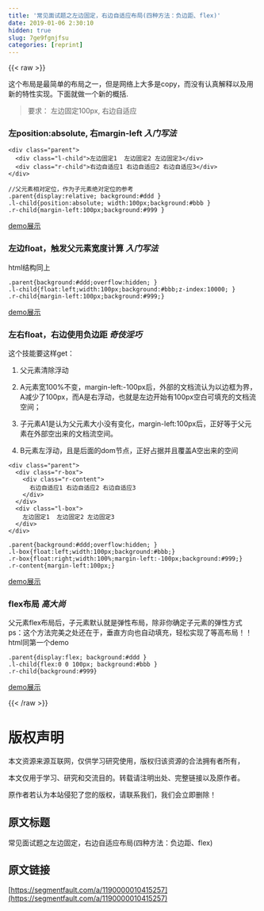 ```yaml
---
title: '常见面试题之左边固定，右边自适应布局(四种方法：负边距、flex)' 
date: 2019-01-06 2:30:10
hidden: true
slug: 7ge9fgnjfsu
categories: [reprint]
---
```


{{< raw >}}

                    
<p>这个布局是最简单的布局之一，但是网络上大多是copy，而没有认真解释以及用新的特性实现。下面就做一个新的概括.</p>
<blockquote><p>要求： 左边固定100px, 右边自适应</p></blockquote>
<h3 id="articleHeader0">左position:absolute, 右margin-left  <strong><em>入门写法</em></strong>
</h3>
<div class="widget-codetool" style="display:none;">
      <div class="widget-codetool--inner">
      <span class="selectCode code-tool" data-toggle="tooltip" data-placement="top" title="" data-original-title="全选"></span>
      <span type="button" class="copyCode code-tool" data-toggle="tooltip" data-placement="top" data-clipboard-text="<div class=&quot;parent&quot;>
  <div class=&quot;l-child&quot;>左边固定1  左边固定2 左边固定3</div>
  <div class=&quot;r-child&quot;>右边自适应1 右边自适应2 右边自适应3</div>
</div>" title="" data-original-title="复制"></span>
      <span type="button" class="saveToNote code-tool" data-toggle="tooltip" data-placement="top" title="" data-original-title="放进笔记"></span>
      </div>
      </div><pre class="xml hljs"><code class="html"><span class="hljs-tag">&lt;<span class="hljs-name">div</span> <span class="hljs-attr">class</span>=<span class="hljs-string">"parent"</span>&gt;</span>
  <span class="hljs-tag">&lt;<span class="hljs-name">div</span> <span class="hljs-attr">class</span>=<span class="hljs-string">"l-child"</span>&gt;</span>左边固定1  左边固定2 左边固定3<span class="hljs-tag">&lt;/<span class="hljs-name">div</span>&gt;</span>
  <span class="hljs-tag">&lt;<span class="hljs-name">div</span> <span class="hljs-attr">class</span>=<span class="hljs-string">"r-child"</span>&gt;</span>右边自适应1 右边自适应2 右边自适应3<span class="hljs-tag">&lt;/<span class="hljs-name">div</span>&gt;</span>
<span class="hljs-tag">&lt;/<span class="hljs-name">div</span>&gt;</span></code></pre>
<div class="widget-codetool" style="display:none;">
      <div class="widget-codetool--inner">
      <span class="selectCode code-tool" data-toggle="tooltip" data-placement="top" title="" data-original-title="全选"></span>
      <span type="button" class="copyCode code-tool" data-toggle="tooltip" data-placement="top" data-clipboard-text="//父元素相对定位，作为子元素绝对定位的参考
.parent{display:relative; background:#ddd }
.l-child{position:absolute; width:100px;background:#bbb }
.r-child{margin-left:100px;background:#999 }" title="" data-original-title="复制"></span>
      <span type="button" class="saveToNote code-tool" data-toggle="tooltip" data-placement="top" title="" data-original-title="放进笔记"></span>
      </div>
      </div><pre class="css hljs"><code class="css">//父元素相对定位，作为子元素绝对定位的参考
<span class="hljs-selector-class">.parent</span>{<span class="hljs-attribute">display</span>:relative; <span class="hljs-attribute">background</span>:<span class="hljs-number">#ddd</span> }
<span class="hljs-selector-class">.l-child</span>{<span class="hljs-attribute">position</span>:absolute; <span class="hljs-attribute">width</span>:<span class="hljs-number">100px</span>;<span class="hljs-attribute">background</span>:<span class="hljs-number">#bbb</span> }
<span class="hljs-selector-class">.r-child</span>{<span class="hljs-attribute">margin-left</span>:<span class="hljs-number">100px</span>;<span class="hljs-attribute">background</span>:<span class="hljs-number">#999</span> }</code></pre>
<p><a href="http://jsbin.com/levewix/edit?html,css,output" rel="nofollow noreferrer" target="_blank">demo展示</a></p>
<h3 id="articleHeader1">左边float，触发父元素宽度计算 <strong><em>入门写法</em></strong>
</h3>
<p>html结构同上</p>
<div class="widget-codetool" style="display:none;">
      <div class="widget-codetool--inner">
      <span class="selectCode code-tool" data-toggle="tooltip" data-placement="top" title="" data-original-title="全选"></span>
      <span type="button" class="copyCode code-tool" data-toggle="tooltip" data-placement="top" data-clipboard-text=".parent{background:#ddd;overflow:hidden; }
.l-child{float:left;width:100px;background:#bbb;z-index:10000; }
.r-child{margin-left:100px;background:#999;}" title="" data-original-title="复制"></span>
      <span type="button" class="saveToNote code-tool" data-toggle="tooltip" data-placement="top" title="" data-original-title="放进笔记"></span>
      </div>
      </div><pre class="css hljs"><code class="css"><span class="hljs-selector-class">.parent</span>{<span class="hljs-attribute">background</span>:<span class="hljs-number">#ddd</span>;<span class="hljs-attribute">overflow</span>:hidden; }
<span class="hljs-selector-class">.l-child</span>{<span class="hljs-attribute">float</span>:left;<span class="hljs-attribute">width</span>:<span class="hljs-number">100px</span>;<span class="hljs-attribute">background</span>:<span class="hljs-number">#bbb</span>;<span class="hljs-attribute">z-index</span>:<span class="hljs-number">10000</span>; }
<span class="hljs-selector-class">.r-child</span>{<span class="hljs-attribute">margin-left</span>:<span class="hljs-number">100px</span>;<span class="hljs-attribute">background</span>:<span class="hljs-number">#999</span>;}</code></pre>
<p><a href="http://jsbin.com/levewix/2/edit?html,css,output" rel="nofollow noreferrer" target="_blank">demo展示</a></p>
<h3 id="articleHeader2">左右float，右边使用负边距 <strong><em>奇伎淫巧</em></strong>
</h3>
<p>这个技能要这样get：</p>
<ol>
<li><p>父元素清除浮动</p></li>
<li><p>A元素宽100%不变，margin-left:-100px后，外部的文档流认为以边框为界，A减少了100px，而A是右浮动，也就是左边开始有100px空白可填充的文档流空间；</p></li>
<li><p>子元素A1是认为父元素大小没有变化，margin-left:100px后，正好等于父元素在外部空出来的文档流空间。</p></li>
<li><p>B元素左浮动，且是后面的dom节点，正好占据并且覆盖A空出来的空间</p></li>
</ol>
<div class="widget-codetool" style="display:none;">
      <div class="widget-codetool--inner">
      <span class="selectCode code-tool" data-toggle="tooltip" data-placement="top" title="" data-original-title="全选"></span>
      <span type="button" class="copyCode code-tool" data-toggle="tooltip" data-placement="top" data-clipboard-text="<div class=&quot;parent&quot;>
  <div class=&quot;r-box&quot;>
    <div class=&quot;r-content&quot;>
      右边自适应1 右边自适应2 右边自适应3
    </div>
  </div>
  <div class=&quot;l-box&quot;>
    左边固定1  左边固定2 左边固定3
  </div>
</div>" title="" data-original-title="复制"></span>
      <span type="button" class="saveToNote code-tool" data-toggle="tooltip" data-placement="top" title="" data-original-title="放进笔记"></span>
      </div>
      </div><pre class="xml hljs"><code class="html"><span class="hljs-tag">&lt;<span class="hljs-name">div</span> <span class="hljs-attr">class</span>=<span class="hljs-string">"parent"</span>&gt;</span>
  <span class="hljs-tag">&lt;<span class="hljs-name">div</span> <span class="hljs-attr">class</span>=<span class="hljs-string">"r-box"</span>&gt;</span>
    <span class="hljs-tag">&lt;<span class="hljs-name">div</span> <span class="hljs-attr">class</span>=<span class="hljs-string">"r-content"</span>&gt;</span>
      右边自适应1 右边自适应2 右边自适应3
    <span class="hljs-tag">&lt;/<span class="hljs-name">div</span>&gt;</span>
  <span class="hljs-tag">&lt;/<span class="hljs-name">div</span>&gt;</span>
  <span class="hljs-tag">&lt;<span class="hljs-name">div</span> <span class="hljs-attr">class</span>=<span class="hljs-string">"l-box"</span>&gt;</span>
    左边固定1  左边固定2 左边固定3
  <span class="hljs-tag">&lt;/<span class="hljs-name">div</span>&gt;</span>
<span class="hljs-tag">&lt;/<span class="hljs-name">div</span>&gt;</span></code></pre>
<div class="widget-codetool" style="display:none;">
      <div class="widget-codetool--inner">
      <span class="selectCode code-tool" data-toggle="tooltip" data-placement="top" title="" data-original-title="全选"></span>
      <span type="button" class="copyCode code-tool" data-toggle="tooltip" data-placement="top" data-clipboard-text=".parent{background:#ddd;overflow:hidden; }
.l-box{float:left;width:100px;background:#bbb;}
.r-box{float:right;width:100%;margin-left:-100px;background:#999;}
.r-content{margin-left:100px;}" title="" data-original-title="复制"></span>
      <span type="button" class="saveToNote code-tool" data-toggle="tooltip" data-placement="top" title="" data-original-title="放进笔记"></span>
      </div>
      </div><pre class="css hljs"><code class="css"><span class="hljs-selector-class">.parent</span>{<span class="hljs-attribute">background</span>:<span class="hljs-number">#ddd</span>;<span class="hljs-attribute">overflow</span>:hidden; }
<span class="hljs-selector-class">.l-box</span>{<span class="hljs-attribute">float</span>:left;<span class="hljs-attribute">width</span>:<span class="hljs-number">100px</span>;<span class="hljs-attribute">background</span>:<span class="hljs-number">#bbb</span>;}
<span class="hljs-selector-class">.r-box</span>{<span class="hljs-attribute">float</span>:right;<span class="hljs-attribute">width</span>:<span class="hljs-number">100%</span>;<span class="hljs-attribute">margin-left</span>:-<span class="hljs-number">100px</span>;<span class="hljs-attribute">background</span>:<span class="hljs-number">#999</span>;}
<span class="hljs-selector-class">.r-content</span>{<span class="hljs-attribute">margin-left</span>:<span class="hljs-number">100px</span>;}</code></pre>
<p><a href="http://jsbin.com/xoxoluh/edit?html,css,output" rel="nofollow noreferrer" target="_blank">demo展示</a></p>
<h3 id="articleHeader3">flex布局 <strong><em>高大尚</em></strong>
</h3>
<p>父元素flex布局后，子元素默认就是弹性布局，除非你确定子元素的弹性方式<br>ps：这个方法完美之处还在于，垂直方向也自动填充，轻松实现了等高布局！！<br>html同第一个demo</p>
<div class="widget-codetool" style="display:none;">
      <div class="widget-codetool--inner">
      <span class="selectCode code-tool" data-toggle="tooltip" data-placement="top" title="" data-original-title="全选"></span>
      <span type="button" class="copyCode code-tool" data-toggle="tooltip" data-placement="top" data-clipboard-text=".parent{display:flex; background:#ddd }
.l-child{flex:0 0 100px; background:#bbb }
.r-child{background:#999}" title="" data-original-title="复制"></span>
      <span type="button" class="saveToNote code-tool" data-toggle="tooltip" data-placement="top" title="" data-original-title="放进笔记"></span>
      </div>
      </div><pre class="css hljs"><code class="css"><span class="hljs-selector-class">.parent</span>{<span class="hljs-attribute">display</span>:flex; <span class="hljs-attribute">background</span>:<span class="hljs-number">#ddd</span> }
<span class="hljs-selector-class">.l-child</span>{<span class="hljs-attribute">flex</span>:<span class="hljs-number">0</span> <span class="hljs-number">0</span> <span class="hljs-number">100px</span>; <span class="hljs-attribute">background</span>:<span class="hljs-number">#bbb</span> }
<span class="hljs-selector-class">.r-child</span>{<span class="hljs-attribute">background</span>:<span class="hljs-number">#999</span>}</code></pre>
<p><a href="http://jsbin.com/beticiz/edit?html,css,output" rel="nofollow noreferrer" target="_blank">demo展示</a></p>

                
{{< /raw >}}

# 版权声明
本文资源来源互联网，仅供学习研究使用，版权归该资源的合法拥有者所有，

本文仅用于学习、研究和交流目的。转载请注明出处、完整链接以及原作者。

原作者若认为本站侵犯了您的版权，请联系我们，我们会立即删除！

## 原文标题
常见面试题之左边固定，右边自适应布局(四种方法：负边距、flex)

## 原文链接
[https://segmentfault.com/a/1190000010415257](https://segmentfault.com/a/1190000010415257)

